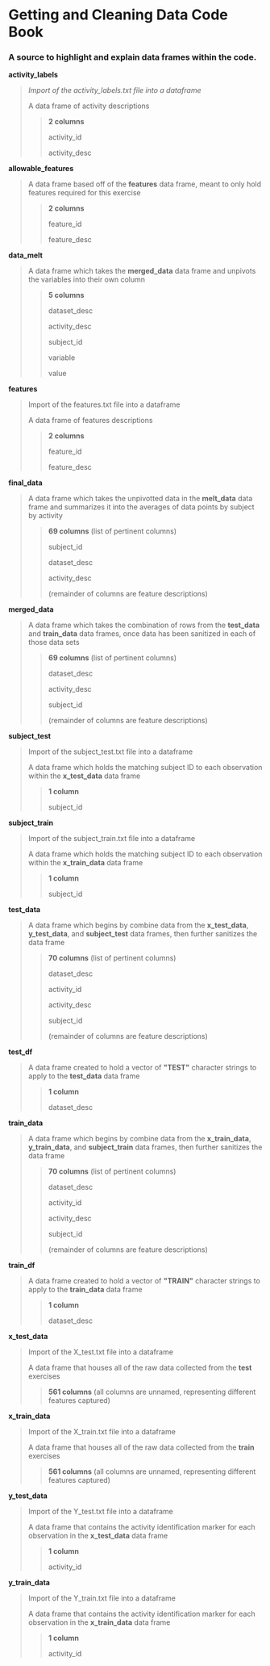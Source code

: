 # Getting and Cleaning Data Code Book
### A source to highlight and explain data frames within the code.

**activity_labels**

> *Import of the activity_labels.txt file into a dataframe*
>
> A data frame of activity descriptions
>
>> **2 columns**
>>
>> activity_id
>>
>> activity_desc

**allowable_features**

> A data frame based off of the **features** data frame, meant to only hold features required for this exercise
>
>> **2 columns**
>>
>> feature_id
>>
>> feature_desc

**data_melt**

> A data frame which takes the **merged_data** data frame and unpivots the variables into their own column
>
>> **5 columns**
>>
>> dataset_desc
>>
>> activity_desc
>>
>> subject_id
>>
>> variable
>>
>> value

**features**

> Import of the features.txt file into a dataframe
>
> A data frame of features descriptions
>
>> **2 columns**
>>
>> feature_id
>>
>> feature_desc

**final_data**

> A data frame which takes the unpivotted data in the **melt_data** data frame and summarizes it into the averages of data points by subject by activity
>
>> **69 columns** (list of pertinent columns)
>>
>> subject_id
>>
>> dataset_desc
>>
>> activity_desc
>>
>> (remainder of columns are feature descriptions)

**merged_data**

> A data frame which takes the combination of rows from the **test_data** and **train_data** data frames, once data has been sanitized in each of those data sets
>
>> **69 columns** (list of pertinent columns)
>>
>> dataset_desc
>>
>> activity_desc
>>
>> subject_id
>>
>> (remainder of columns are feature descriptions)

**subject_test**

> Import of the subject_test.txt file into a dataframe
>
> A data frame which holds the matching subject ID to each observation within the **x_test_data** data frame
>
>> **1 column**
>>
>> subject_id

**subject_train**

> Import of the subject_train.txt file into a dataframe
>
> A data frame which holds the matching subject ID to each observation within the **x_train_data** data frame
>
>> **1 column**
>>
>> subject_id

**test_data**

> A data frame which begins by combine data from the **x_test_data**, **y_test_data**, and **subject_test** data frames, then further sanitizes the data frame
>
>> **70 columns** (list of pertinent columns)
>>
>> dataset_desc
>>
>> activity_id
>>
>> activity_desc
>>
>> subject_id
>>
>> (remainder of columns are feature descriptions)

**test_df**

> A data frame created to hold a vector of **"TEST"** character strings to apply to the **test_data** data frame
>
>> **1 column**
>>
>> dataset_desc

**train_data**

> A data frame which begins by combine data from the **x_train_data**, **y_train_data**, and **subject_train** data frames, then further sanitizes the data frame
>
>> **70 columns** (list of pertinent columns)
>>
>> dataset_desc
>>
>> activity_id
>>
>> activity_desc
>>
>> subject_id
>>
>> (remainder of columns are feature descriptions)

**train_df**

> A data frame created to hold a vector of **"TRAIN"** character strings to apply to the **train_data** data frame
>
>> **1 column**
>>
>> dataset_desc

**x_test_data**

> Import of the X_test.txt file into a dataframe
>
> A data frame that houses all of the raw data collected from the **test** exercises
>
>> **561 columns** (all columns are unnamed, representing different features captured)

**x_train_data**

> Import of the X_train.txt file into a dataframe
>
> A data frame that houses all of the raw data collected from the **train** exercises
>
>> **561 columns** (all columns are unnamed, representing different features captured)

**y_test_data**

> Import of the Y_test.txt file into a dataframe
>
> A data frame that contains the activity identification marker for each observation in the **x_test_data** data frame
>
>> **1 column**
>>
>> activity_id

**y_train_data**

> Import of the Y_train.txt file into a dataframe
>
> A data frame that contains the activity identification marker for each observation in the **x_train_data** data frame
>
>> **1 column**
>>
>> activity_id
